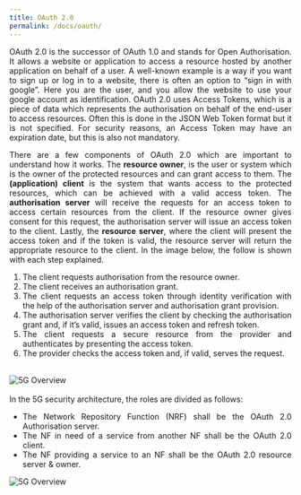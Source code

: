 ```yaml
---
title: OAuth 2.0
permalink: /docs/oauth/
---
```

<style>body {text-align: justify}</style>

OAuth 2.0 is the successor of OAuth 1.0 and stands for Open Authorisation. It allows a website or application to access a resource hosted by another application on behalf of a user.
A well-known example is a way if you want to sign up or log in to a website, there is often an option to “sign in with google”. Here you are the user, and you allow the website to use your google account as identification.
OAuth 2.0 uses Access Tokens, which is a piece of data which represents the authorisation on behalf of the end-user to access resources. Often this is done in the JSON Web Token format but it is not specified. For security reasons, an Access Token may have an expiration date, but this is also not mandatory.

There are a few components of OAuth 2.0 which are important to understand how it works. The **resource owner**, is the user or system which is the owner of the protected resources and can grant access to them. The **(application) client** is the system that wants access to the protected resources, which can be achieved with a valid access token. The **authorisation server** will receive the requests for an access token to access certain resources from the client. If the resource owner gives consent for this request, the authorisation server will issue an access token to the client. Lastly, the **resource server**, where the client will present the access token and if the token is valid, the resource server will return the appropriate resource to the client.
In the image below, the follow is shown with each step explained.

<div class="row">
    <div class="col-md-5">
        <ol>
            <li>The client requests authorisation from the resource owner.</li>
            <li>The client receives an authorisation grant.</li>
            <li>The client requests an access token through identity verification with the help of the authorisation server and authorisation grant provision.</li>
            <li>The authorisation server verifies the client by checking the authorisation grant and, if it’s valid, issues an access token and refresh token.</li>
            <li>The client requests a secure resource from the provider and authenticates by presenting the access token.</li>
            <li>The provider checks the access token and, if valid, serves the request.</li>
        </ol>
        <br>
    </div>
    <div class="col-md-7">
        <img src="{{ "/assets/img/Sec/oauthORI.png" | relative_url }}" alt="5G Overview" class="img-responsive center">
    </div>
</div>

<div class="row">
    <div class="col-md-5">
        <br>   
        In the 5G security architecture, the roles are divided as follows:  
        <ul>
            <li>The Network Repository Function (NRF) shall be the OAuth 2.0 Authorisation server.</li>
            <li>The NF in need of a service from another NF shall be the OAuth 2.0 client.</li>
            <li>The NF providing a service to an NF shall be the OAuth 2.0 resource server & owner.</li>
        </ul>
    </div>
    <div class="col-md-7">
        <img src="{{ "/assets/img/Sec/oauth.png" | relative_url }}" alt="5G Overview" class="img-responsive center">
    </div>
</div>

